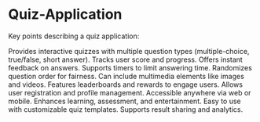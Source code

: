 # Quiz-Application

Key points describing a quiz application:

Provides interactive quizzes with multiple question types (multiple-choice, true/false, short answer).
Tracks user score and progress.
Offers instant feedback on answers.
Supports timers to limit answering time.
Randomizes question order for fairness.
Can include multimedia elements like images and videos.
Features leaderboards and rewards to engage users.
Allows user registration and profile management.
Accessible anywhere via web or mobile.
Enhances learning, assessment, and entertainment.
Easy to use with customizable quiz templates.
Supports result sharing and analytics.
